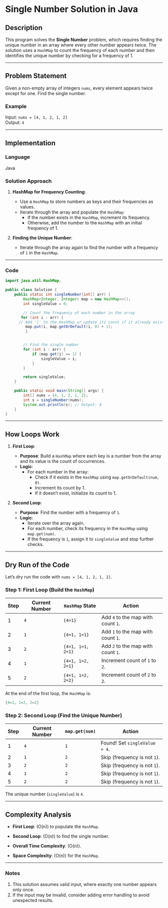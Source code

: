 
# Single Number Solution in Java

## Description

This program solves the **Single Number** problem, which requires finding the unique number in an array where every other number appears twice. The solution uses a `HashMap` to count the frequency of each number and then identifies the unique number by checking for a frequency of 1.

---

## Problem Statement

Given a non-empty array of integers `nums`, every element appears twice except for one. Find the single number.

### Example

Input: `nums = [4, 1, 2, 1, 2]`  
Output: `4`

---

## Implementation

### Language

Java

### Solution Approach

1. **HashMap for Frequency Counting**:
   - Use a `HashMap` to store numbers as keys and their frequencies as values.
   - Iterate through the array and populate the `HashMap`:
     - If the number exists in the `HashMap`, increment its frequency.
     - Otherwise, add the number to the `HashMap` with an initial frequency of 1.

2. **Finding the Unique Number**:
   - Iterate through the array again to find the number with a frequency of `1` in the `HashMap`.

---

### Code

```java
import java.util.HashMap;

public class Solution {
    public static int singleNumber(int[] arr) {
        HashMap<Integer, Integer> map = new HashMap<>();
        int singleValue = 0;

        // Count the frequency of each number in the array
       for (int i : arr) {
      // Add 'i' to the HashMap or update its count if it already exists
         map.put(i, map.getOrDefault(i, 0) + 1);
         }


        // Find the single number
        for (int i : arr) {
            if (map.get(i) == 1) {
                singleValue = i;
            }
        }

        return singleValue;
    }

    public static void main(String[] args) {
        int[] nums = {4, 1, 2, 1, 2};
        int s = singleNumber(nums);
        System.out.println(s); // Output: 4
    }
}
```

---

## How Loops Work

1. **First Loop**:  
   - **Purpose**: Build a `HashMap` where each key is a number from the array and its value is the count of occurrences.
   - **Logic**:
     - For each number in the array:
       - Check if it exists in the `HashMap` using `map.getOrDefault(num, 0)`.
       - Increment its count by 1.
       - If it doesn’t exist, initialize its count to 1.

2. **Second Loop**:  
   - **Purpose**: Find the number with a frequency of `1`.
   - **Logic**:
     - Iterate over the array again.
     - For each number, check its frequency in the `HashMap` using `map.get(num)`.
     - If the frequency is `1`, assign it to `singleValue` and stop further checks.

---

## Dry Run of the Code

Let’s dry run the code with `nums = [4, 1, 2, 1, 2]`.

### **Step 1: First Loop (Build the `HashMap`)**

| Step | Current Number | `HashMap` State                | Action                                  |
|------|----------------|---------------------------------|-----------------------------------------|
| 1    | `4`            | `{4=1}`                        | Add `4` to the map with count `1`.      |
| 2    | `1`            | `{4=1, 1=1}`                   | Add `1` to the map with count `1`.      |
| 3    | `2`            | `{4=1, 1=1, 2=1}`              | Add `2` to the map with count `1`.      |
| 4    | `1`            | `{4=1, 1=2, 2=1}`              | Increment count of `1` to `2`.          |
| 5    | `2`            | `{4=1, 1=2, 2=2}`              | Increment count of `2` to `2`.          |

At the end of the first loop, the `HashMap` is:
```java
{4=1, 1=2, 2=2}
```

### **Step 2: Second Loop (Find the Unique Number)**

| Step | Current Number | `map.get(num)` | Action                    |
|------|----------------|----------------|---------------------------|
| 1    | `4`            | `1`            | Found! Set `singleValue = 4`. |
| 2    | `1`            | `2`            | Skip (frequency is not `1`). |
| 3    | `2`            | `2`            | Skip (frequency is not `1`). |
| 4    | `1`            | `2`            | Skip (frequency is not `1`). |
| 5    | `2`            | `2`            | Skip (frequency is not `1`). |

The unique number (`singleValue`) is `4`.

---


## Complexity Analysis

- **First Loop**: \(O(n)\) to populate the `HashMap`.
- **Second Loop**: \(O(n)\) to find the single number.
- **Overall Time Complexity**: \(O(n)\).

- **Space Complexity**: \(O(n)\) for the `HashMap`.

---

### Notes

1. This solution assumes valid input, where exactly one number appears only once.
2. If the input may be invalid, consider adding error handling to avoid unexpected results.
